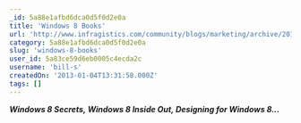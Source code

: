 ```yaml
---
_id: 5a88e1afbd6dca0d5f0d2e0a
title: 'Windows 8 Books'
url: 'http://www.infragistics.com/community/blogs/marketing/archive/2012/12/31/windows-8-books.aspx'
category: 5a88e1afbd6dca0d5f0d2e0a
slug: 'windows-8-books'
user_id: 5a83ce59d6eb0005c4ecda2c
username: 'bill-s'
createdOn: '2013-01-04T13:31:58.000Z'
tags: []
---
```


<strong><em>Windows 8 Secrets, <strong><em>Windows 8 Inside Out, <strong><em>Designing for Windows 8...</em></strong></em></strong></em></strong>
